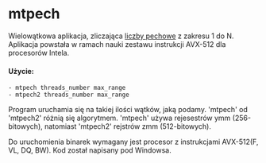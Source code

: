 # mtpech

Wielowątkowa aplikacja, zliczająca [liczby pechowe](https://sio2.mimuw.edu.pl/c/oij14-1/p/pec/)
z zakresu 1 do N. Aplikacja powstała w ramach nauki zestawu instrukcji AVX-512 dla procesorów Intela.

#### Użycie:
```
- mtpech threads_number max_range
- mtpech2 threads_number max_range
```
Program uruchamia się na takiej ilości wątków, jaką podamy.
'mtpech' od 'mtpech2' różnią się algorytmem. 
'mtpech' używa rejesestrów ymm (256-bitowych), natomiast 'mtpech2' rejstrów zmm (512-bitowych).

Do uruchomienia binarek wymagany jest procesor z instrukcjami AVX-512(F, VL, DQ, BW). 
Kod został napisany pod Windowsa.
